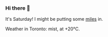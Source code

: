 ### Hi there :wave:

It's Saturday! I might be putting some [miles](https://www.strava.com/athletes/889963) in.

Weather in Toronto: mist, at +20°C.
